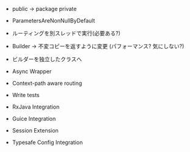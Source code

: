 * public -> package private
* ParametersAreNonNullByDefault
* ルーティングを別スレッドで実行(必要ある?)
* Builder -> 不変コピーを返すように変更 (パフォーマンス? 気にしない?)
* ビルダーを独立したクラスへ
* Async Wrapper
* Context-path aware routing
* Write tests

* RxJava Integration
* Guice Integration
* Session Extension
* Typesafe Config Integration
